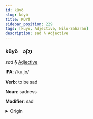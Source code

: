 ```yaml
---
id: küyö
slug: küyö
title: KÜYÖ
sidebar_position: 229
tags: [küyö, Adjective, Nilo-Saharan]
description: sad § Adjective
---
```


### küyö&emsp;<span kind="abugida">ɔʄɀı</span>

*sad* **§** [Adjective](../../tags/Adjective)

**IPA**: /ˈku.jo/

**Verb**: to be sad

**Noun**: sadness

**Modifier**: sad

<details>
    <summary>Origin</summary>
    Dholuo kuyo <br/>
    <em>Nilo-Saharan Language Family</em>
</details>